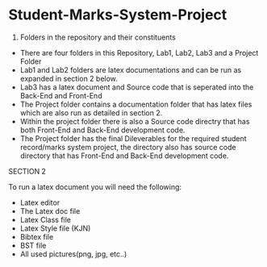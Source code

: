 # Student-Marks-System-Project

1. Folders in the repository and their constituents 

- There are four folders in this Repository, Lab1, Lab2, Lab3 and a Project Folder 
- Lab1 and Lab2 folders are latex documentations and can be run as expanded in section 2 below.
- Lab3 has a latex document and Source code that is seperated into the Back-End and Front-End
- The Project folder contains a documentation folder that has latex files which are also run as detailed in section 2.     
- Within the project folder there is also a Source code directry that has both Front-End and Back-End development code.  
- The Project folder has the final Dileverables for the required student record/marks system project, the directory also has source code directory that has Front-End and Back-End development code.  

SECTION 2

To run a latex document you will need the following: 

- Latex editor 
- The Latex doc file
- Latex Class file
- Latex Style file (KJN)
- Bibtex file
- BST file
- All used pictures(png, jpg, etc..)

  


